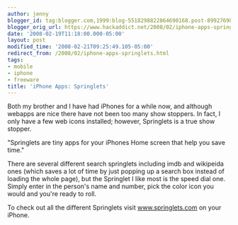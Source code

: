 ```yaml
---
author: jenny
blogger_id: tag:blogger.com,1999:blog-5518298822864690168.post-8992769816930799378
blogger_orig_url: https://www.hackaddict.net/2008/02/iphone-apps-springlets.html
date: '2008-02-19T11:18:00.000-05:00'
layout: post
modified_time: '2008-02-21T09:25:49.105-05:00'
redirect_from: /2008/02/iphone-apps-springlets.html
tags:
- mobile
- iphone
- freeware
title: 'iPhone Apps: Springlets'
---
```


Both my brother and I have had iPhones for a while now, and although webapps are nice there have not been too many show stoppers.  In fact, I only have a few web icons installed; however, Springlets is a true show stopper.



"Springlets are tiny apps for your iPhones Home screen that help you save time."



There are several different search springlets including imdb and wikipeida ones (which saves a lot of time by just popping up a search box instead of loading the whole page), but the Springlet I like most is the speed dial one.  Simply enter in the person's name and number, pick the color icon you would and you're ready to roll.



To check out all the different Springlets visit www.springlets.com on your iPhone.